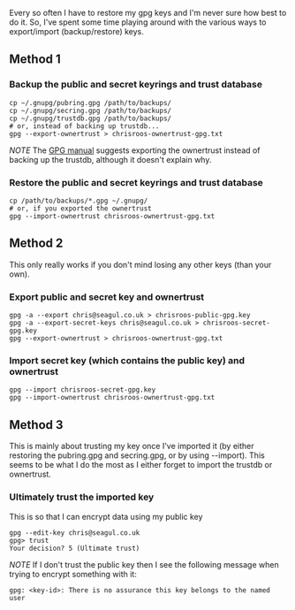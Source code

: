 Every so often I have to restore my gpg keys and I'm never sure how best to do it.  So, I've spent some time playing around with the various ways to export/import (backup/restore) keys.

## Method 1

### Backup the public and secret keyrings and trust database

    cp ~/.gnupg/pubring.gpg /path/to/backups/
    cp ~/.gnupg/secring.gpg /path/to/backups/
    cp ~/.gnupg/trustdb.gpg /path/to/backups/
    # or, instead of backing up trustdb...
    gpg --export-ownertrust > chrisroos-ownertrust-gpg.txt

*NOTE* The [GPG manual](http://www.gnupg.org/documentation/manuals/gnupg/GPG-Configuration.html) suggests exporting the ownertrust instead of backing up the trustdb, although it doesn't explain why.

### Restore the public and secret keyrings and trust database

    cp /path/to/backups/*.gpg ~/.gnupg/
    # or, if you exported the ownertrust
    gpg --import-ownertrust chrisroos-ownertrust-gpg.txt

## Method 2

This only really works if you don't mind losing any other keys (than your own).

### Export public and secret key and ownertrust

    gpg -a --export chris@seagul.co.uk > chrisroos-public-gpg.key
    gpg -a --export-secret-keys chris@seagul.co.uk > chrisroos-secret-gpg.key
    gpg --export-ownertrust > chrisroos-ownertrust-gpg.txt

### Import secret key (which contains the public key) and ownertrust

    gpg --import chrisroos-secret-gpg.key
    gpg --import-ownertrust chrisroos-ownertrust-gpg.txt

## Method 3

This is mainly about trusting my key once I've imported it (by either restoring the pubring.gpg and secring.gpg, or by using --import).  This seems to be what I do the most as I either forget to import the trustdb or ownertrust.

### Ultimately trust the imported key

This is so that I can encrypt data using my public key

    gpg --edit-key chris@seagul.co.uk
    gpg> trust
    Your decision? 5 (Ultimate trust)

*NOTE* If I don't trust the public key then I see the following message when trying to encrypt something with it:

    gpg: <key-id>: There is no assurance this key belongs to the named user